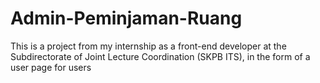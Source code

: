 # Admin-Peminjaman-Ruang
This is a project from my internship as a front-end developer at the Subdirectorate of Joint Lecture Coordination (SKPB ITS), in the form of a user page for users
